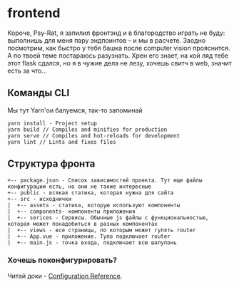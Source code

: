 # frontend

Короче,  Psy-Rat, я запилил фронтэнд и в благородство играть не буду: выполнишь для меня пару эндпоинтов – и мы в расчете. Заодно посмотрим, как быстро у тебя башка после computer vision прояснится. А по твоей теме постараюсь разузнать. Хрен его знает, на кой ляд тебе этот flask сдался, но я в чужие дела не лезу, хочешь свитч в web, значит есть за что…

## Команды CLI
Мы тут Yarn'ои балуемся, так-то запоминай

```
yarn install - Project setup
yarn build // Compiles and minifies for production
yarn serve // Compiles and hot-reloads for development
yarn lint // Lints and fixes files
```

## Структура фронта
```
+-- package.json - Список зависимостей проекта. Тут еще файлы конфигурации есть, но они не такие интересные
+-- public - всякая статика, которая нужна для сайта
+-- src - исходнички
|  +-- assets - статика, которую используют компоненты
|  +-- components- компоненты приложения
|  +-- serices - Сервисы. Обычные js файлы с функциональностью, которая может понадобиться в разных компонентах
|  +-- views - все страницы, по которым может гулять router
|  +-- App.vue - приложение. Тупо подключает router
|  +-- main.js - точка входа, подключает всю шалупонь
```

### Хочешь поконфигурировать?
Читай доки - [Configuration Reference](https://cli.vuejs.org/config/).
